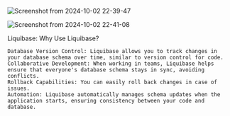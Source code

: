 
![Screenshot from 2024-10-02 22-39-47](https://github.com/user-attachments/assets/5ce9acf5-a18b-4378-8f2b-56f4900d0203)

![Screenshot from 2024-10-02 22-41-08](https://github.com/user-attachments/assets/5a208273-7093-432f-bfcd-1ed3e9269a42)

Liquibase: 
Why Use Liquibase?

    Database Version Control: Liquibase allows you to track changes in your database schema over time, similar to version control for code.
    Collaborative Development: When working in teams, Liquibase helps ensure that everyone's database schema stays in sync, avoiding conflicts.
    Rollback Capabilities: You can easily roll back changes in case of issues.
    Automation: Liquibase automatically manages schema updates when the application starts, ensuring consistency between your code and database.
